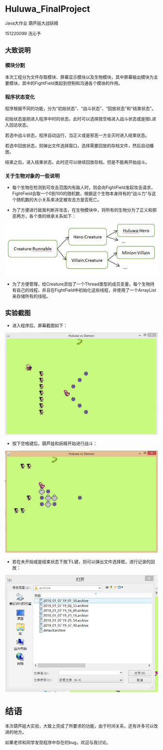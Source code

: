 # Huluwa_FinalProject
Java大作业 葫芦娃大战妖精

151220099 汤沁予

## 大致说明

### 模块分割

本次工程分为文件存取模块、屏幕显示模块以及生物模块，其中屏幕输出模块为主要模块，其中的FightField类起到控制和沟通各个模块的作用。

### 程序状态变化

程序根据不同的功能，分为“初始状态”、“战斗状态”、“回放状态”和“结束状态”。

初始状态是刚进入程序中时的状态，此时可以选择按空格进入战斗状态或是按L进入回访状态。

若选中战斗状态，程序自动运行，当正义或是邪恶一方全灭时进入结束状态。

若选中回放状态，则弹出文件选择窗口，选择需要回放的存档文件，然后自动播放。

结束之后，进入结束状态，此时还可以继续回放存档，但是不能再开始战斗。

### 关于生物对象的一些说明

* 每个生物在检测到可攻击范围内有敌人时，则会向FightField发起攻击请求，FightField会取一个0到100的随机数，根据这个生物本身持有的“战斗力”与这个随机数的大小关系来决定被攻击方是否死亡。

* 为了方便进行敌我判断并攻击，在生物模块中，将所有的生物分为了正义和邪恶两方，各个类的继承关系如下：
<img src="/Screen_Shots/Creature.JPG" width="600">

* 为了方便管理，给Creature添加了一个Thread类型的成员变量，每个生物持有自己的线程，并且在FightField中初始化这些线程，并使用了一个ArrayList来存储所有的线程。

## 实验截图

* 进入程序后，屏幕截图如下：
<img src="/Screen_Shots/initial.JPG" width="600">

* 按下空格键后，葫芦娃和妖精开始进行战斗：
<img src="/Screen_Shots/Fighting.JPG" width="600">

* 若在未开始或是结束状态下按下L键，则可以弹出文件选择框，进行记录的回放：
<img src="/Screen_Shots/SelectingFile.JPG" width="600">


# 结语

本次葫芦娃大实验，大致上完成了所要求的功能，由于时间关系，还有许多可以改进的地方。

如果老师和同学发现程序中存在的bug，欢迎与我讨论。
